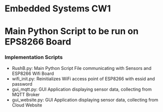 # Embedded Systems CW1

# Main Python Script to be run on EPS8266 Board

### Implementation Scripts 
- RushB.py: Main Python Script File communicating with Sensors and ESP8266 Wifi Board 
- wifi_init.py: Reinitializes WiFi access point of ESP8266 with essid and password
- gui_mqtt.py: GUI Application displaying sensor data, collecting from MQTT Broker 
- gui_website.py: GUI Application displaying sensor data, collecting from Cloud Website
